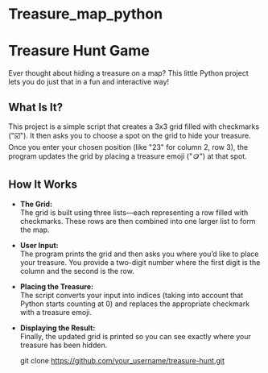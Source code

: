 # Treasure_map_python
# Treasure Hunt Game

Ever thought about hiding a treasure on a map? This little Python project lets you do just that in a fun and interactive way!

## What Is It?

This project is a simple script that creates a 3x3 grid filled with checkmarks ("☑️"). It then asks you to choose a spot on the grid to hide your treasure. Once you enter your chosen position (like "23" for column 2, row 3), the program updates the grid by placing a treasure emoji ("🪙") at that spot.

## How It Works

- **The Grid:**  
  The grid is built using three lists—each representing a row filled with checkmarks. These rows are then combined into one larger list to form the map.

- **User Input:**  
  The program prints the grid and then asks you where you’d like to place your treasure. You provide a two-digit number where the first digit is the column and the second is the row.

- **Placing the Treasure:**  
  The script converts your input into indices (taking into account that Python starts counting at 0) and replaces the appropriate checkmark with a treasure emoji.

- **Displaying the Result:**  
  Finally, the updated grid is printed so you can see exactly where your treasure has been hidden.


   git clone https://github.com/your_username/treasure-hunt.git
